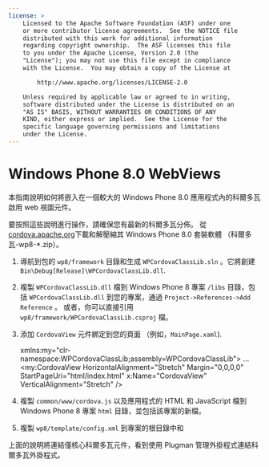```yaml
---
license: >
    Licensed to the Apache Software Foundation (ASF) under one
    or more contributor license agreements.  See the NOTICE file
    distributed with this work for additional information
    regarding copyright ownership.  The ASF licenses this file
    to you under the Apache License, Version 2.0 (the
    "License"); you may not use this file except in compliance
    with the License.  You may obtain a copy of the License at

        http://www.apache.org/licenses/LICENSE-2.0

    Unless required by applicable law or agreed to in writing,
    software distributed under the License is distributed on an
    "AS IS" BASIS, WITHOUT WARRANTIES OR CONDITIONS OF ANY
    KIND, either express or implied.  See the License for the
    specific language governing permissions and limitations
    under the License.
---
```


# Windows Phone 8.0 WebViews

本指南說明如何將嵌入在一個較大的 Windows Phone 8.0 應用程式內的科爾多瓦啟用 web 視圖元件。

要按照這些說明進行操作，請確保您有最新的科爾多瓦分佈。 從[cordova.apache.org](http://cordova.apache.org)下載和解壓縮其 Windows Phone 8.0 套裝軟體 （科爾多瓦-wp8-*.zip）。

  1. 導航到包的 `wp8/framework` 目錄和生成 `WPCordovaClassLib.sln` 。它將創建`Bin\Debug[Release]\WPCordovaClassLib.dll`.

  2. 複製 `WPCordovaClassLib.dll` 檔到 Windows Phone 8 專案 `/libs` 目錄，包括 `WPCordovaClassLib.dll` 到您的專案，通過 `Project->References->Add Reference` 。 或者，你可以直接引用 `wp8/framework/WPCordovaClassLib.csproj` 檔。

  3. 添加 `CordovaView` 元件綁定到您的頁面 （例如，`MainPage.xaml`).
    
        xmlns:my="clr-namespace:WPCordovaClassLib;assembly=WPCordovaClassLib">
        ...
        <my:CordovaView HorizontalAlignment="Stretch" Margin="0,0,0,0" 
        StartPageUri="html/index.html" x:Name="CordovaView" VerticalAlignment="Stretch" />
        

  4. 複製 `common/www/cordova.js` 以及應用程式的 HTML 和 JavaScript 檔到 Windows Phone 8 專案 `html` 目錄，並包括該專案的新檔。

  5. 複製 `wp8/template/config.xml` 到專案的根目錄中和

上面的說明將連結僅核心科爾多瓦元件，看到使用 Plugman 管理外掛程式連結科爾多瓦外掛程式。